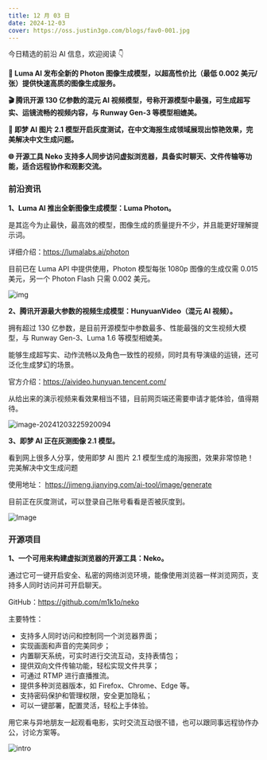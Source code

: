 ```yaml
---
title: 12 月 03 日
date: 2024-12-03
cover: https://oss.justin3go.com/blogs/fav0-001.jpg
---
```


今日精选的前沿 AI 信息，欢迎阅读 👇

**🚀 Luma AI 发布全新的 Photon 图像生成模型，以超高性价比（最低 0.002 美元/张）提供快速高质的图像生成服务。**

**🎬 腾讯开源 130 亿参数的混元 AI 视频模型，号称开源模型中最强，可生成超写实、运镜流畅的视频内容，与 Runway Gen-3 等模型相媲美。**

**🎨 即梦 AI 图片 2.1 模型开启灰度测试，在中文海报生成领域展现出惊艳效果，完美解决中文生成问题。**

**🌐 开源工具 Neko 支持多人同步访问虚拟浏览器，具备实时聊天、文件传输等功能，适合远程协作和观影交流。**



### 前沿资讯

**1、Luma AI 推出全新图像生成模型：Luma Photon。**

是其迄今为止最快，最高效的模型，图像生成的质量提升不少，并且能更好理解提示词。

详细介绍：https://lumalabs.ai/photon

目前已在 Luma API 中提供使用，Photon 模型每张 1080p 图像的生成仅需 0.015 美元，另一个 Photon Flash 只需 0.002 美元。

![img](https://framerusercontent.com/images/4LonKpQ2r0GEeIFQ1QXvclZyE.jpg)



**2、腾讯开源最大参数的视频生成模型：HunyuanVideo（混元 AI 视频）。**

拥有超过 130 亿参数，是目前开源模型中参数最多、性能最强的文生视频大模型，与 Runway Gen-3、Luma 1.6 等模型相媲美。

能够生成超写实、动作流畅以及角色一致性的视频，同时具有导演级的运镜，还可泛化生成梦幻的场景。

官方介绍：https://aivideo.hunyuan.tencent.com/

从给出来的演示视频来看效果相当不错，目前网页端还需要申请才能体验，值得期待。

![image-20241203225920094](https://cdn.jsdelivr.net/gh/freelander/oss@master/ai-daily/2024-12-03/image-20241203225920094.png)



**3、即梦 AI 正在灰测图像 2.1 模型。**

看到网上很多人分享，使用即梦 AI 图片 2.1 模型生成的海报图，效果非常惊艳！完美解决中文生成问题

使用地址： https://jimeng.jianying.com/ai-tool/image/generate

目前正在灰度测试，可以登录自己账号看看是否被灰度到。

![Image](https://cdn.jsdelivr.net/gh/freelander/oss@master/ai-daily/2024-12-03/Gdy8aVvagAA3eVr.jpeg)



### 开源项目

**1、一个可用来构建虚拟浏览器的开源工具：Neko。**

通过它可一键开启安全、私密的网络浏览环境，能像使用浏览器一样浏览网页，支持多人同时访问并可开启聊天。

GitHub：https://github.com/m1k1o/neko

主要特性：

- 支持多人同时访问和控制同一个浏览器界面；
- 实现画面和声音的完美同步；
- 内置聊天系统，可实时进行交流互动，支持表情包；
- 提供双向文件传输功能，轻松实现文件共享；
- 可通过 RTMP 进行直播推流。
- 提供多种浏览器版本，如 Firefox、Chrome、Edge 等。
- 支持密码保护和管理权限，安全更加隐私；
- 可以一键部署，配置灵活，轻松上手体验。

用它来与异地朋友一起观看电影，实时交流互动很不错，也可以跟同事远程协作办公，讨论方案等。

![intro](https://cdn.jsdelivr.net/gh/freelander/oss@master/ai-daily/2024-12-03/intro.gif)